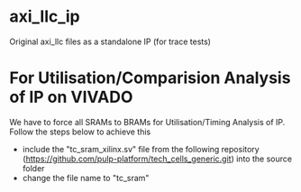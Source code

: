 # axi_llc_ip
Original axi_llc files as a standalone IP (for trace tests)

# For Utilisation/Comparision Analysis of IP on VIVADO
We have to force all SRAMs to BRAMs for Utilisation/Timing Analysis of IP. Follow the steps below to achieve this
- include the "tc_sram_xilinx.sv" file from the following repository (https://github.com/pulp-platform/tech_cells_generic.git) into the source folder
- change the file name to "tc_sram" 

